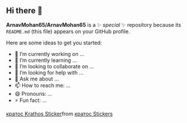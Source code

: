 ## Hi there 👋


**ArnavMohan65/ArnavMohan65** is a ✨ _special_ ✨ repository because its `README.md` (this file) appears on your GitHub profile.

Here are some ideas to get you started:


- 🔭 I’m currently working on ...
- 🌱 I’m currently learning ...
- 👯 I’m looking to collaborate on ...
- 🤔 I’m looking for help with ...
- 💬 Ask me about ...
- 📫 How to reach me: ...
- 😄 Pronouns: ...
- ⚡ Fun fact: ...

<div class="tenor-gif-embed" data-postid="19437909" data-share-method="host" data-aspect-ratio="1" data-width="100%"><a href="https://tenor.com/view/%D0%BA%D1%80%D0%B0%D1%82%D0%BE%D1%81-krathos-fortnite-dance-emotes-gif-19437909">кратос Krathos Sticker</a>from <a href="https://tenor.com/search/%D0%BA%D1%80%D0%B0%D1%82%D0%BE%D1%81-stickers">кратос Stickers</a></div> <script type="text/javascript" async src="https://tenor.com/embed.js"></script>
